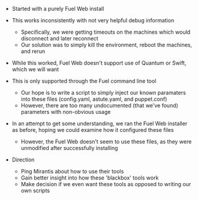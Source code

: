 * Started with a purely Fuel Web install
* This works inconsistently with not very helpful debug information
  * Specifically, we were getting timeouts on the machines which would disconnect and later reconnect
  * Our solution was to simply kill the environment, reboot the machines, and rerun
* While this worked, Fuel Web doesn't support use of Quantum or Swift, which we will want
* This is only supported through the Fuel command line tool
  * Our hope is to write a script to simply inject our known paramaters into these files (config.yaml, astute.yaml, and puppet.conf)
  * However, there are too many undocumented (that we've found) parameters with non-obvious usage
* In an attempt to get some understanding, we ran the Fuel Web installer as before, hoping we could examine how it configured these files
  * However, the Fuel Web doesn't seem to use these files, as they were unmodified after successfully installing

* Direction
  * Ping Mirantis about how to use their tools
  * Gain better insight into how these 'blackbox' tools work
  * Make decision if we even want these tools as opposed to writing our own scripts